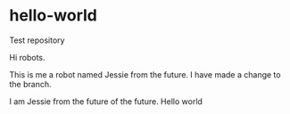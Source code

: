 # hello-world
Test repository

Hi robots.

This is me a robot named Jessie from the future. I have made a change to the branch.

I am Jessie from the future of the future.
Hello world